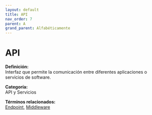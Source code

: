 ```yaml
---
layout: default
title: API
nav_order: 7
parent: A
grand_parent: Alfabéticamente
---
```


# API

**Definición:**  
Interfaz que permite la comunicación entre diferentes aplicaciones o servicios de software.

**Categoría:**  
API y Servicios  

  


**Términos relacionados:**  
[Endpoint](https://maleniski.github.io/diccionario-angl-tec-mx/docs/alfabeticamente/E/endpoint.html), [Middleware](https://maleniski.github.io/diccionario-angl-tec-mx/docs/alfabeticamente/M/middleware.html)
